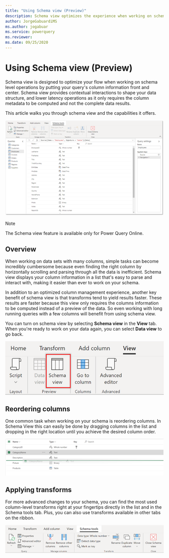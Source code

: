 ```yaml
---
title: "Using Schema view (Preview)"
description: Schema view optimizes the experience when working on schema-related data operations
author: JorgeGabuardiMS
ms.author: jogabuar
ms.service: powerquery
ms.reviewer: 
ms.date: 09/25/2020
---
```


# Using Schema view (Preview)

Schema view is designed to optimize your flow when working on schema level operations by putting your query's column information front and center. Schema view provides contextual interactions to shape your data structure, and lower latency operations as it only requires the column metadata to be computed and not the complete data results. 

This article walks you through schema view and the capabilities it offers. 

![Schema view displays a list with your query's columns information including name, type, and a key decorator.](images/schema-view-overview.png)

> [!NOTE]
> The Schema view feature is available only for Power Query Online.

## Overview
When working on data sets with many columns, simple tasks can become incredibly cumbersome because even finding the right column by horizontally scrolling and parsing through all the data is inefficient. Schema view displays your column information in a list that's easy to parse and interact with, making it easier than ever to work on your schema.

In addition to an optimized column management experience, another key benefit of schema view is that transforms tend to yield results faster. These results are faster because this view only requires the columns information to be computed instead of a preview of the data. So even working with long running queries with a few columns will benefit from using schema view.

You can turn on schema view by selecting **Schema view** in the **View** tab. When you're ready to work on your data again, you can select **Data view** to go back.

![Schema view entry point in the View tab.](images/schema-view-entry-point.png)


## Reordering columns
One common task when working on your schema is reordering columns. In Schema View this can easily be done by dragging columns in the list and dropping in the right location until you achieve the desired column order.

![Columns in Schema view can be reordered by dragging them and dropping them in the desired position.](images/schema-view-drag.png)

## Applying transforms
For more advanced changes to your schema, you can find the most used column-level transforms right at your fingertips directly in the list and in the Schema tools tab. Plus, you can also use transforms available in other tabs on the ribbon. 

![Schema Tools is a contextual tab in the ribbon that's available when in Schema view with the most used column-level transforms.](images/schema-tools.png)
